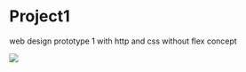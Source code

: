 # Project1
web design prototype 1 with http and css without flex concept

<img src="
Screenshot 20-08-2020 21_24_59.png ">
